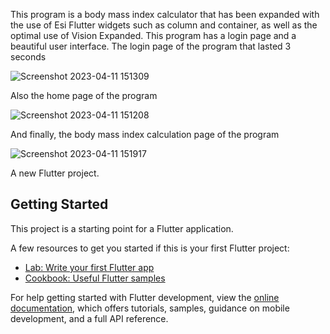 This program is a body mass index calculator that has been expanded with the use of Esi Flutter widgets such as column and container, as well as the optimal use of Vision Expanded. This program has a login page and a beautiful user interface. 
The login page of the program that lasted 3 seconds

![Screenshot 2023-04-11 151309](https://user-images.githubusercontent.com/104554904/231153210-077be55a-fd23-4f97-b808-e6f4cf7744cf.png)

Also the home page of the program


![Screenshot 2023-04-11 151208](https://user-images.githubusercontent.com/104554904/231153416-1154081e-5498-4f68-b039-0c2cf359b2d9.png)

And finally, the body mass index calculation page of the program



![Screenshot 2023-04-11 151917](https://user-images.githubusercontent.com/104554904/231154048-342ceec4-71ca-403d-b595-531d871ba4fd.png)








A new Flutter project.

## Getting Started

This project is a starting point for a Flutter application.

A few resources to get you started if this is your first Flutter project:

- [Lab: Write your first Flutter app](https://docs.flutter.dev/get-started/codelab)
- [Cookbook: Useful Flutter samples](https://docs.flutter.dev/cookbook)

For help getting started with Flutter development, view the
[online documentation](https://docs.flutter.dev/), which offers tutorials,
samples, guidance on mobile development, and a full API reference.
